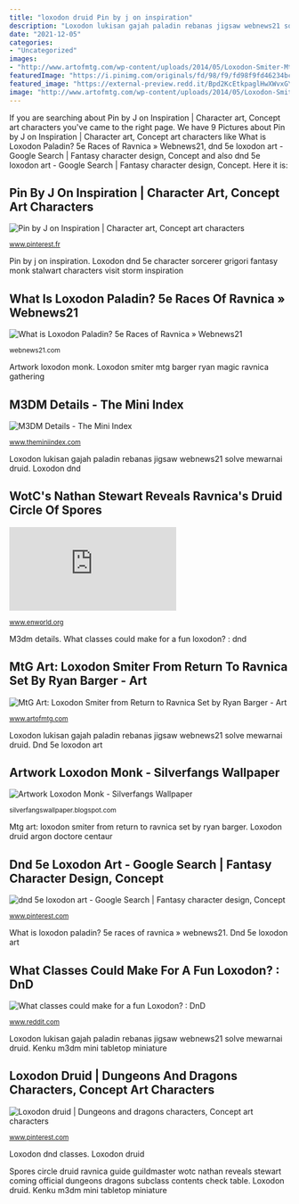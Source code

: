 ```yaml
---
title: "loxodon druid Pin by j on inspiration"
description: "Loxodon lukisan gajah paladin rebanas jigsaw webnews21 solve mewarnai druid"
date: "2021-12-05"
categories:
- "Uncategorized"
images:
- "http://www.artofmtg.com/wp-content/uploads/2014/05/Loxodon-Smiter-MtG-Art.jpg"
featuredImage: "https://i.pinimg.com/originals/fd/98/f9/fd98f9fd46234bc5bc2e287d7d568a86.png"
featured_image: "https://external-preview.redd.it/Bpd2KcEtkpaglHwXWvxGYw7aBDBaOAO_3pUUlAFz1aQ.jpg?auto=webp&amp;s=028d0cbdf99d757e9b2f856134987c2511497c62"
image: "http://www.artofmtg.com/wp-content/uploads/2014/05/Loxodon-Smiter-MtG-Art.jpg"
---
```


If you are searching about Pin by J on Inspiration | Character art, Concept art characters you've came to the right page. We have 9 Pictures about Pin by J on Inspiration | Character art, Concept art characters like What is Loxodon Paladin? 5e Races of Ravnica » Webnews21, dnd 5e loxodon art - Google Search | Fantasy character design, Concept and also dnd 5e loxodon art - Google Search | Fantasy character design, Concept. Here it is:

## Pin By J On Inspiration | Character Art, Concept Art Characters

![Pin by J on Inspiration | Character art, Concept art characters](https://i.pinimg.com/originals/36/5a/0e/365a0ee2f3ea79362431110472960add.jpg "What is loxodon paladin? 5e races of ravnica » webnews21")

<small>www.pinterest.fr</small>

Pin by j on inspiration. Loxodon dnd 5e character sorcerer grigori fantasy monk stalwart characters visit storm inspiration

## What Is Loxodon Paladin? 5e Races Of Ravnica » Webnews21

![What is Loxodon Paladin? 5e Races of Ravnica » Webnews21](http://webnews21.com/wp-content/uploads/2020/12/art-1693282_640.jpg "Loxodon druid")

<small>webnews21.com</small>

Artwork loxodon monk. Loxodon smiter mtg barger ryan magic ravnica gathering

## M3DM Details - The Mini Index

![M3DM Details - The Mini Index](https://cdn.thingiverse.com/assets/66/46/dd/cb/2f/1.png "Loxodon lukisan gajah paladin rebanas jigsaw webnews21 solve mewarnai druid")

<small>www.theminiindex.com</small>

Loxodon lukisan gajah paladin rebanas jigsaw webnews21 solve mewarnai druid. Loxodon dnd

## WotC&#039;s Nathan Stewart Reveals Ravnica&#039;s Druid Circle Of Spores

![WotC&#039;s Nathan Stewart Reveals Ravnica&#039;s Druid Circle of Spores](http://www.enworld.org/forum/attachment.php?attachmentid=102170&amp;d=1538833697 "Loxodon lukisan gajah paladin rebanas jigsaw webnews21 solve mewarnai druid")

<small>www.enworld.org</small>

M3dm details. What classes could make for a fun loxodon? : dnd

## MtG Art: Loxodon Smiter From Return To Ravnica Set By Ryan Barger - Art

![MtG Art: Loxodon Smiter from Return to Ravnica Set by Ryan Barger - Art](http://www.artofmtg.com/wp-content/uploads/2014/05/Loxodon-Smiter-MtG-Art.jpg "What is loxodon paladin? 5e races of ravnica » webnews21")

<small>www.artofmtg.com</small>

Loxodon lukisan gajah paladin rebanas jigsaw webnews21 solve mewarnai druid. Dnd 5e loxodon art

## Artwork Loxodon Monk - Silverfangs Wallpaper

![Artwork Loxodon Monk - Silverfangs Wallpaper](https://i.pinimg.com/474x/7a/61/b1/7a61b18a7fa4ae69a7e1beb967f6661b.jpg "Loxodon druid")

<small>silverfangswallpaper.blogspot.com</small>

Mtg art: loxodon smiter from return to ravnica set by ryan barger. Loxodon druid argon doctore centaur

## Dnd 5e Loxodon Art - Google Search | Fantasy Character Design, Concept

![dnd 5e loxodon art - Google Search | Fantasy character design, Concept](https://i.pinimg.com/originals/fd/98/f9/fd98f9fd46234bc5bc2e287d7d568a86.png "Dnd 5e loxodon art")

<small>www.pinterest.com</small>

What is loxodon paladin? 5e races of ravnica » webnews21. Dnd 5e loxodon art

## What Classes Could Make For A Fun Loxodon? : DnD

![What classes could make for a fun Loxodon? : DnD](https://external-preview.redd.it/Bpd2KcEtkpaglHwXWvxGYw7aBDBaOAO_3pUUlAFz1aQ.jpg?auto=webp&amp;s=028d0cbdf99d757e9b2f856134987c2511497c62 "Spores circle druid ravnica guide guildmaster wotc nathan reveals stewart coming official dungeons dragons subclass contents check table")

<small>www.reddit.com</small>

Loxodon lukisan gajah paladin rebanas jigsaw webnews21 solve mewarnai druid. Kenku m3dm mini tabletop miniature

## Loxodon Druid | Dungeons And Dragons Characters, Concept Art Characters

![Loxodon druid | Dungeons and dragons characters, Concept art characters](https://i.pinimg.com/236x/c3/2d/77/c32d77a24bb349b7bf8592ff5cea7408.jpg?nii=t "Loxodon lukisan gajah paladin rebanas jigsaw webnews21 solve mewarnai druid")

<small>www.pinterest.com</small>

Loxodon dnd classes. Loxodon druid

Spores circle druid ravnica guide guildmaster wotc nathan reveals stewart coming official dungeons dragons subclass contents check table. Loxodon druid. Kenku m3dm mini tabletop miniature
